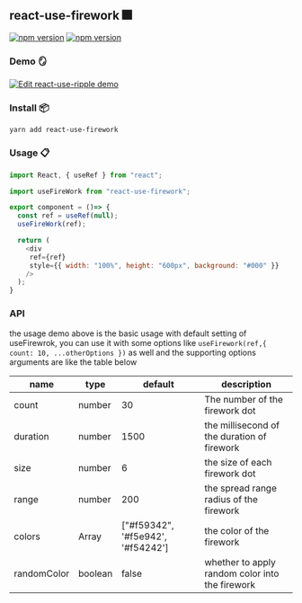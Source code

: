 ## react-use-firework 🎆

[![npm version](https://img.shields.io/npm/v/react-use-firework.svg?style=flat)](https://www.npmjs.com/package/react-use-firework)
[![npm version](https://img.shields.io/npm/dt/react-use-firework)](https://www.npmjs.com/package/react-use-firework)

### Demo 🪞

[![Edit react-use-ripple demo](https://codesandbox.io/static/img/play-codesandbox.svg)](https://codesandbox.io/s/compassionate-mcnulty-1rppg)

### Install 📦

```shell
yarn add react-use-firework
```

### Usage 📋

```js
import React, { useRef } from "react";

import useFireWork from "react-use-firework";

export component = ()=> {
  const ref = useRef(null);
  useFireWork(ref);

  return (
    <div
     ref={ref}
     style={{ width: "100%", height: "600px", background: "#000" }}
    />
  );
}

```

### API

the usage demo above is the basic usage with default setting of useFirewrok, you can use it with some options like `useFirework(ref,{ count: 10, ...otherOptions })` as well and the supporting options arguments are like the table below

| name        | type          | default                           | description                                     |
| ----------- | ------------- | --------------------------------- | ----------------------------------------------- |
| count       | number        | 30                                | The number of the firework dot                  |
| duration    | number        | 1500                              | the millisecond of the duration of firework     |
| size        | number        | 6                                 | the size of each firework dot                   |
| range       | number        | 200                               | the spread range radius of the firework         |
| colors      | Array<string> | ["#f59342", '#f5e942', '#f54242'] | the color of the firework                       |
| randomColor | boolean       | false                             | whether to apply random color into the firework |

